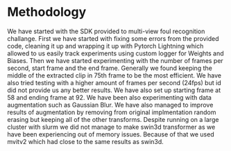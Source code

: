 # Methodology

We have started with the SDK provided to multi-view foul recognition challange. First we have started with fixing some errors
from the provided code, cleaning it up and wrapping it up with Pytorch Lightning which allowed to us easily track experiments
using custom logger for Weights and Biases. Then we have started experimenting with the number of frames per second, start frame
and the end frame. Generally we found keeping the middle of the extracted clip in 75th frame to be the most efficient. We have
also tried testing with a higher amount of frames per second (24fps) but id did not provide us any better results. We have
also set up starting frame at 58 and ending frame at 92. We have been also experimenting with data augmentation such as
Gaussian Blur. We have also managed to improve results of augmentation by removing from original
implmentation random erasing but keeping all of the other transforms. Despite running on a large cluster with slurm we did not manage to make swin3d transformer as we have been experiencing
out of memory issues. Because of that we used mvitv2 which had close to the same results as swin3d.



